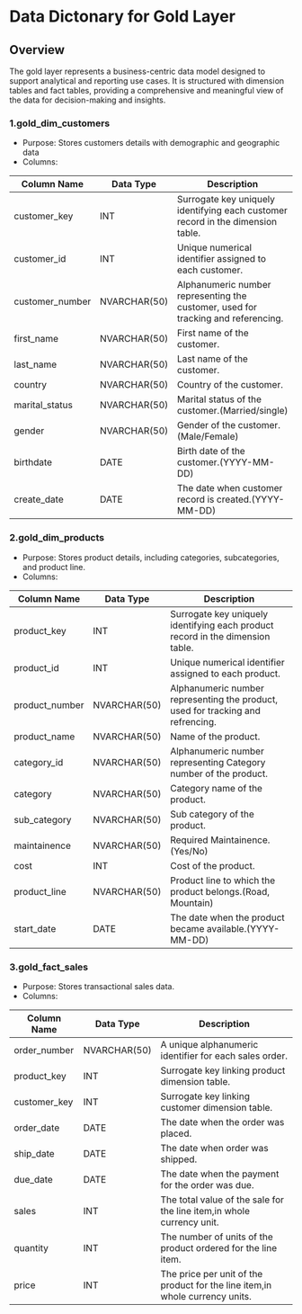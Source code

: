 # Data Dictonary for Gold Layer

## Overview

The gold layer represents a business-centric data model designed to support analytical and reporting use cases. 
It is structured with dimension tables and fact tables, providing a comprehensive and meaningful view of the data for decision-making and insights.

### 1.gold_dim_customers
 - Purpose: Stores customers details with demographic and geographic data
 - Columns:

| Column Name          | Data Type    | Description                                                                      |
|----------------------|------------- |----------------------------------------------------------------------------------|
| customer_key         | INT          | Surrogate key uniquely identifying each customer record in the dimension table.  |
| customer_id          | INT          | Unique numerical identifier assigned to each customer.                           |
| customer_number      | NVARCHAR(50) | Alphanumeric number representing the customer, used for tracking and referencing.|
| first_name           | NVARCHAR(50) | First name of the customer.                                                      |
| last_name            | NVARCHAR(50) | Last name of the customer.                                                       |
| country              | NVARCHAR(50) | Country of the customer.                                                         |
| marital_status       | NVARCHAR(50) | Marital status of the customer.(Married/single)                                  |
| gender               | NVARCHAR(50) | Gender of the customer.(Male/Female)                                             |
| birthdate            | DATE         | Birth date of the customer.(YYYY-MM-DD)                                          |
| create_date          | DATE         | The date when customer record is created.(YYYY-MM-DD)                            |

### 2.gold_dim_products
 - Purpose: Stores product details, including categories, subcategories, and product line.
 - Columns:

| Column Name          | Data Type    | Description                                                                      |
|----------------------|------------- |----------------------------------------------------------------------------------|
| product_key          | INT          | Surrogate key uniquely identifying each product record in the dimension table.   |
| product_id           | INT          | Unique numerical identifier assigned to each product.                            |
| product_number       | NVARCHAR(50) | Alphanumeric number representing the product, used for tracking and refrencing.  |
| product_name         | NVARCHAR(50) | Name of the product.                                                             |
| category_id          | NVARCHAR(50) | Alphanumeric number representing Category number of the product.                 |
| category             | NVARCHAR(50) | Category name of the product.                                                    |
| sub_category         | NVARCHAR(50) | Sub category of the product.                                                     |
| maintainence         | NVARCHAR(50) | Required Maintainence.(Yes/No)                                                   |
| cost                 | INT          | Cost of the product.                                                             |
| product_line         | NVARCHAR(50) | Product line to which the product belongs.(Road, Mountain)                       |
| start_date           | DATE         | The date when the product became available.(YYYY-MM-DD)                          |

### 3.gold_fact_sales
 - Purpose: Stores transactional sales data.
 - Columns:

| Column Name          | Data Type    | Description                                                                      |
|----------------------|------------- |----------------------------------------------------------------------------------|
| order_number         | NVARCHAR(50) | A unique alphanumeric identifier for each sales order.                           |
| product_key          | INT          | Surrogate key linking product dimension table.                                   |
| customer_key         | INT          | Surrogate key linking customer dimension table.                                  |
| order_date           | DATE         | The date when the order was placed.                                              |
| ship_date            | DATE         | The date when order was shipped.                                                 |
| due_date             | DATE         | The date when the payment for the order was due.                                 |
| sales                | INT          | The total value of the sale for the line item,in whole currency unit.            |
| quantity             | INT          | The number of units of the product ordered for the line item.                    |
| price                | INT          | The price per unit of the product for the line item,in whole currency units.     |





